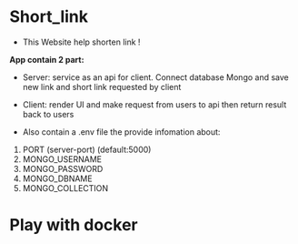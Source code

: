# Short_link
- This Website help shorten link !

**App contain 2 part:**
- Server: service as an api for client. Connect database Mongo and save new link and short link requested by client
- Client: render UI and make request from users to api then return result back to users

- Also contain a .env file the provide infomation about:
1. PORT (server-port) (default:5000)
2. MONGO_USERNAME
3. MONGO_PASSWORD
4. MONGO_DBNAME
4. MONGO_COLLECTION

# Play with docker
```bash

```